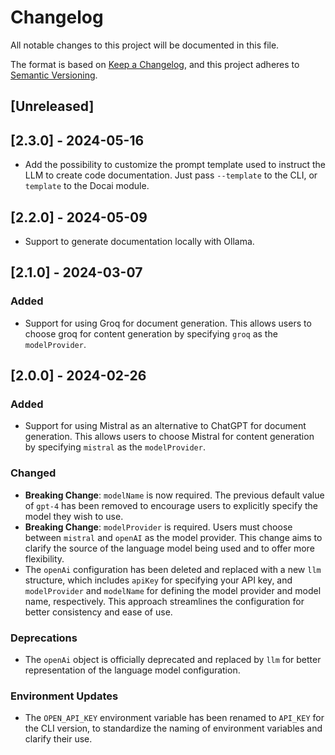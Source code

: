 # Changelog

All notable changes to this project will be documented in this file.

The format is based on [Keep a Changelog](https://keepachangelog.com/en/1.1.0/),
and this project adheres to [Semantic Versioning](https://semver.org/spec/v2.0.0.html).

## [Unreleased]

## [2.3.0] - 2024-05-16

- Add the possibility to customize the prompt template used to instruct the LLM to create code documentation.
  Just pass `--template` to the CLI, or `template` to the Docai module.

## [2.2.0] - 2024-05-09

- Support to generate documentation locally with Ollama.

## [2.1.0] - 2024-03-07

### Added

- Support for using Groq for document generation. This allows users to choose groq for content generation by specifying `groq` as the `modelProvider`.

## [2.0.0] - 2024-02-26

### Added

- Support for using Mistral as an alternative to ChatGPT for document generation. This allows users to choose Mistral for content generation by specifying `mistral` as the `modelProvider`.

### Changed

- **Breaking Change**: `modelName` is now required. The previous default value of `gpt-4` has been removed to encourage users to explicitly specify the model they wish to use.
- **Breaking Change**: `modelProvider` is required. Users must choose between `mistral` and `openAI` as the model provider. This change aims to clarify the source of the language model being used and to offer more flexibility.
- The `openAi` configuration has been deleted and replaced with a new `llm` structure, which includes `apiKey` for specifying your API key, and `modelProvider` and `modelName` for defining the model provider and model name, respectively. This approach streamlines the configuration for better consistency and ease of use.

### Deprecations

- The `openAi` object is officially deprecated and replaced by `llm` for better representation of the language model configuration.

### Environment Updates

- The `OPEN_API_KEY` environment variable has been renamed to `API_KEY` for the CLI version, to standardize the naming of environment variables and clarify their use.
